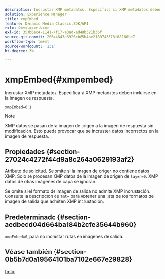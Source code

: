 ```yaml
---
description: Incrustar XMP metadatos. Especifica si XMP metadatos deben incluirse en la imagen de respuesta.
solution: Experience Manager
title: xmpEmbed
feature: Dynamic Media Classic,SDK/API
role: Developer,User
exl-id: 353b6ac4-1141-4f17-a3ad-ad48b321b36f
source-git-commit: 206e4643e3926cb85b4be2189743578f88180be7
workflow-type: tm+mt
source-wordcount: '131'
ht-degree: 3%

---
```


# xmpEmbed{#xmpembed}

Incrustar XMP metadatos. Especifica si XMP metadatos deben incluirse en la imagen de respuesta.

`xmpEmbed=0|1`

>[!NOTE]
>
>XMP datos se pasan de la imagen de origen a la imagen de respuesta sin modificación. Esto puede provocar que se incrusten datos incorrectos en la imagen de respuesta.

## Propiedades {#section-27024c4272f44d9a8c264a0629193af2}

Atributo de solicitud. Se omite si la imagen de origen no contiene datos XMP. Solo se procesan XMP datos de la imagen de origen de `layer=0`. XMP datos de otras imágenes de capa se ignoran.

Se omite si el formato de imagen de salida no admite XMP incrustación. Consulte la descripción de `fmt=` para obtener una lista de los formatos de imagen de salida que admiten XMP incrustación.

## Predeterminado {#section-aedbedd04d664ba184b2cfe35644b960}

`xmpEmbed=0`, para no incrustar rutas en imágenes de salida.

## Véase también {#section-0b5b7d0a19564101ba7102e667e29828}

[fmt=](../../../../../is-api/http-ref/image-serving-api-ref/c-http-protocol-reference/c-command-reference/r-is-http-fmt.md#reference-cdf10043423b45ba9fe15157fb3ae37a)
